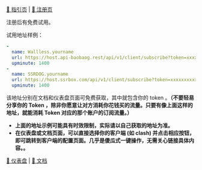 [guide]: https://go.ssrdog.com/?code=rZk0edtQ
[register]: https://dog.ssrdog.cc/#/register?code=rZk0edtQ

[🥭 指引页][guide] | [🍋 注册页][register]

注册后有免费试用。

试用地址样例：

~~~ yml
- 
  name: Wallless.yourname
  url: https://host.api-baobaog.rest/api/v1/client/subscribe?token=xxxxxxxxxxxyour-tokenxxxxxxxxxxx
  upminute: 1400
- 
  name: SSRDOG.yourname
  url: https://host.ssrbox.com/api/v1/client/subscribe?token=xxxxxxxxxxxyour-tokenxxxxxxxxxxx
  upminute: 1400
~~~

该地址分别在文档和仪表盘页面可免费获取，其中就包含你的 token 。**（不要轻易分享你的 Token ，除非你愿意让对方消耗你花钱买的流量。只要有像上面这样的地址，就能消耗 Token 对应的那个账户的订阅流量。）**

- **上面的地址示例可能具有时效限制，实际请以自己获取的地址为准。**
- **在仪表盘或文档页面，可以直接选择你的客户端 (如 clash) 并点击相应按钮，即可跳转到客户端的配置页面。几乎是傻瓜式一键操作，无需关心链接具体内容。。**

[仪表盘]: https://dog.ssrdog.cc/#/dashboard
[文档]: https://dog.ssrdog.cc/#/knowledge

[🍓 仪表盘][仪表盘] | [🍉 文档][文档]
